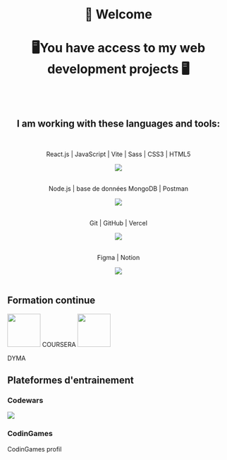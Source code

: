 <h1 align="center"> 👋 Welcome </h1>

<h1 align="center">🖥️You have access to my web development projects 🖥️ </h1>
</br>
</br>
<h2 align="center">I am working with these languages and tools:</h2>
<div align="center">
  <br href="https://skillicons.dev">
    <p> React.js | JavaScript | Vite | Sass | CSS3 | HTML5</p>
    <img src="https://skillicons.dev/icons?i=react,js,vite,sass,css,html" /> </br></br>
    <p> Node.js | base de données MongoDB | Postman</p>
    <img src="https://skillicons.dev/icons?i=npm,express,nodejs,mongodb,postman" /></br></br>
    <p> Git | GitHub | Vercel</p>
    <img src="https://skillicons.dev/icons?i=git,github,vercel" /></br></br>
    <p> Figma | Notion</p>
    <img src="https://skillicons.dev/icons?i=figma,notion" /></br></br>
  </a>
</div>  

<h2> Formation continue  </h2>
 <img src='https://upload.wikimedia.org/wikipedia/commons/thumb/9/97/Coursera-Logo_600x600.svg/2048px-Coursera-Logo_600x600.svg.png' style='width: 75px;'> COURSERA </img>
 <img src='https://res.cloudinary.com/superbuddy-tech/image/upload/dyma)](https://res.cloudinary.com/superbuddy-tech/image/upload/dyma' style='width: 75px;'> <p> DYMA </p>


<h2> Plateformes d'entrainement </h2>
  <h3> Codewars </h3>
   <img src='https://www.codewars.com/users/BaptFr/badges/large' />
  <h3> CodinGames </h3>
 <href src='https://www.codingame.com/profile/72cf6dfbf6bfebe1c8e5da60478d82596398275' > CodinGames profil </href>
  

